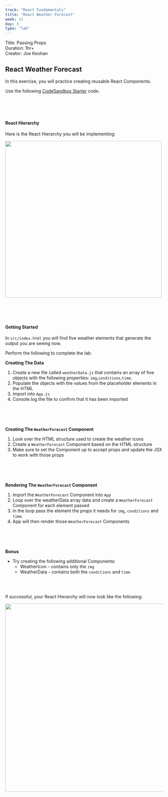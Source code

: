 ```yaml
---
track: "React Fundamentals"
title: "React Weather Forecast"
week: 12
day: 3
type: "lab"
---
```


Title: Passing Props<br>
Duration: 1hr+<br>
Creator:  Joe Keohan<br>


## React Weather Forecast

In this exercise, you will practice creating reusable React Components.

Use the following [CodeSandbox Starter](https://codesandbox.io/s/adoring-goodall-mhive) code.

<br>
<br>
<br>

#### React Hierarchy

Here is the React Hierarchy you will be implementing:

<img src="https://i.imgur.com/7YlFsU7.png" width=500/><br>

<br>
<br>
<br>

#### Getting Started

In `src/index.html` you will find five weather elements that generate the output you are seeing now.

Perform the following to complete the lab:

**Creating The Data**

1. Create a new file called `weatherData.js` that contains an array of five objects with the following properties: `img`,`conditions`,`time`.
1. Populate the objects with the values from the placeholder elements in the HTML
1. Import into `App.js`
1. Console.log the file to confirm that it has been imported

<br>
<br>
<br>

**Creating The `WeatherForecast` Component**

1. Look over the HTML structure used to create the weather icons
1. Create a `WeatherForecast` Component based on the HTML structure
1. Make sure to set the Component up to accept props and update the JSX to work with those props

<br>
<br>
<br>

**Rendering The `WeatherForecast` Component**

1. Import the `WeatherForecast` Component into `App`
1. Loop over the weatherData array data and create a `WeatherForecast` Component for each element passed
1. In the loop pass the element the props it needs for `img`, `conditions` and `time`.
1. App will then render those `WeatherForecast` Components

<br>
<br>
<br>


**Bonus**

- Try creating the following additional Components:
  - WeatherIcon - contains only the `img`
  - WeatherData - contains both the `conditions` and `time`

<br>
<br>

If successful, your React Hierarchy will now look like the following:

<img src="https://i.imgur.com/ffkXBPi.png" width=600/>

